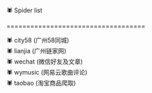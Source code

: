 :spider:  Spider list

===================================

:spider: city58 (广州58同城)  
:spider: lianjia (广州链家网)  
:spider: wechat (微信好友及文章)  
:spider: wymusic (网易云歌曲评论)  
:spider: taobao (淘宝商品爬取)
